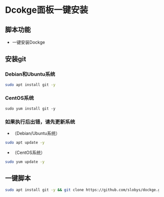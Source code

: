 # Dcokge面板一键安装
## 脚本功能
* 一键安装Dockge

## 安装git
### Debian和Ubuntu系统
```bash
sudo apt install git -y
```
### CentOS系统
```
sudo yum install git -y
```

### 如果执行后出错，请先更新系统
* （Debian/Ubuntu系统）
```bash
sudo apt update -y
```
* （CentOS系统）
```bash
sudo yum update -y
```
## 一键脚本
```bash
sudo apt install git -y && git clone https://github.com/slobys/dockge.git && cd dockge && chmod +x dockge.sh && ./dockge.sh
```

  
